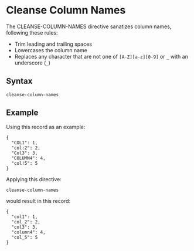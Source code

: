 # Cleanse Column Names

The CLEANSE-COLUMN-NAMES directive sanatizes column names, following these rules:

* Trim leading and trailing spaces
* Lowercases the column name
* Replaces any character that are not one of `[A-Z][a-z][0-9]` or `_` with an underscore (`_`)


## Syntax
```
cleanse-column-names
```


## Example

Using this record as an example:
```
{
  "COL1": 1,
  "col:2": 2,
  "Col3": 3,
  "COLUMN4": 4,
  "col!5": 5
}
```

Applying this directive:
```
cleanse-column-names
```

would result in this record:
```
{
  "col1": 1,
  "col_2": 2,
  "col3": 3,
  "column4": 4,
  "col_5": 5
}
```
